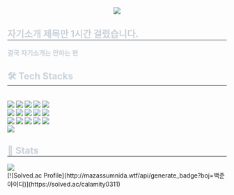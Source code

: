<!--
**CalaMiTY0311/CalaMiTY0311** is a ✨ _special_ ✨ repository because its `README.md` (this file) appears on your GitHub profile.

Here are some ideas to get you started:

- 🔭 I’m currently working on ...
- 🌱 I’m currently learning ...
- 👯 I’m looking to collaborate on ...
- 🤔 I’m looking for help with ...
- 💬 Ask me about ...
- 📫 How to reach me: ...
- 😄 Pronouns: ...
- ⚡ Fun fact: ...
-->
<div align= "center">
    <img src="https://capsule-render.vercel.app/api?type=rounded&color=0:82f2be,100:afe3e4&height=120&text=CalaMiTY0311&animation=&fontColor=3eb18f&fontSize=50" />
    </div>
    <div style="text-align: left;"> 
    <h2 style="border-bottom: 1px solid #21262d; color: #c9d1d9;"> 자기소개 제목만 1시간 걸렸습니다. </h2>  
    <div style="font-weight: 700; font-size: 15px; text-align: left; color: #c9d1d9;"> 결국 자기소개는 안하는 편 </div> 
    </div>
    <div style="text-align: left;">
    <h2 style="border-bottom: 1px solid #21262d; color: #c9d1d9;"> 🛠️ Tech Stacks </h2> <br> 
    <div style="margin: ; text-align: left;" "text-align: left;"> <img src="https://img.shields.io/badge/HTML5-E34F26?style=plastic&logo=HTML5&logoColor=white">
          <img src="https://img.shields.io/badge/Javascript-F7DF1E?style=plastic&logo=Javascript&logoColor=white">
          <img src="https://img.shields.io/badge/Python-3776AB?style=plastic&logo=Python&logoColor=white">
          <img src="https://img.shields.io/badge/Django-092E20?style=plastic&logo=Django&logoColor=white">
          <img src="https://img.shields.io/badge/Selenium-43B02A?style=plastic&logo=Selenium&logoColor=white">
          <br/><img src="https://img.shields.io/badge/React-61DAFB?style=plastic&logo=React&logoColor=white">
          <img src="https://img.shields.io/badge/Node.js-339933?style=plastic&logo=Node.js&logoColor=white">
          <img src="https://img.shields.io/badge/MongoDB-47A248?style=plastic&logo=MongoDB&logoColor=white">
          <img src="https://img.shields.io/badge/Express-000000?style=plastic&logo=Express&logoColor=white">
          <img src="https://img.shields.io/badge/Bootstrap-7952B3?style=plastic&logo=Bootstrap&logoColor=white">
          <br/><img src="https://img.shields.io/badge/Git-F05032?style=plastic&logo=Git&logoColor=white">
          <img src="https://img.shields.io/badge/Github-181717?style=plastic&logo=Github&logoColor=white">
          <img src="https://img.shields.io/badge/Docker-2496ED?style=plastic&logo=Docker&logoColor=white">
          <img src="https://img.shields.io/badge/Vercel-000000?style=plastic&logo=Vercel&logoColor=white">
          <img src="https://img.shields.io/badge/Amazon AWS-232F3E?style=plastic&logo=Amazon AWS&logoColor=white">
          <br/><img src="https://img.shields.io/badge/Discord-5865F2?style=plastic&logo=Discord&logoColor=white">
          </div>
    </div>
    <div style="text-align: left;"> 
    <h2 style="border-bottom: 1px solid #21262d; color: #c9d1d9;"> 🏅 Stats </h2> <div style="text-align: left;">  <img src="https://github-readme-stats.vercel.app/api/top-langs/?username=CalaMiTY0311&layout=compact&bg_color=180,000000,&title_color=000000&text_color=000000"
          /> </div> 
        [![Solved.ac Profile](http://mazassumnida.wtf/api/generate_badge?boj=백준아이디)](https://solved.ac/calamity0311)
    </div>
    
